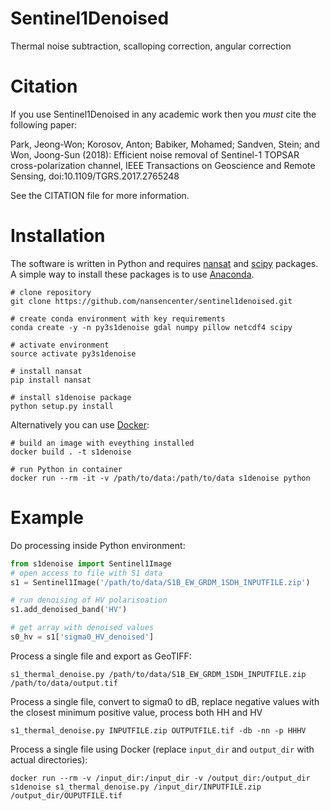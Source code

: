 # Sentinel1Denoised
Thermal noise subtraction, scalloping correction, angular correction

# Citation

If you use Sentinel1Denoised in any academic work then you *must* cite the following paper:

Park, Jeong-Won; Korosov, Anton; Babiker, Mohamed; Sandven, Stein; and Won, Joong-Sun (2018): Efficient noise removal of Sentinel-1 TOPSAR cross-polarization channel, IEEE Transactions on Geoscience and Remote Sensing, doi:10.1109/TGRS.2017.2765248

See the CITATION file for more information.

# Installation
The software is written in Python and requires
[nansat](https://nansat.readthedocs.io/en/latest/source/installation.html)
and [scipy](https://www.scipy.org/install.html) packages. A simple way to install these packages
is to use [Anaconda](https://docs.conda.io/en/latest/miniconda.html).

```
# clone repository
git clone https://github.com/nansencenter/sentinel1denoised.git

# create conda environment with key requirements
conda create -y -n py3s1denoise gdal numpy pillow netcdf4 scipy

# activate environment
source activate py3s1denoise

# install nansat
pip install nansat

# install s1denoise package
python setup.py install
```

Alternatively you can use [Docker](https://www.docker.com/):

```
# build an image with eveything installed
docker build . -t s1denoise

# run Python in container
docker run --rm -it -v /path/to/data:/path/to/data s1denoise python

```

# Example

Do processing inside Python environment:
```python
from s1denoise import Sentinel1Image
# open access to file with S1 data
s1 = Sentinel1Image('/path/to/data/S1B_EW_GRDM_1SDH_INPUTFILE.zip')

# run denoising of HV polarisoation
s1.add_denoised_band('HV')

# get array with denoised values
s0_hv = s1['sigma0_HV_denoised']
```

Process a single file and export as GeoTIFF:

`s1_thermal_denoise.py /path/to/data/S1B_EW_GRDM_1SDH_INPUTFILE.zip /path/to/data/output.tif`

Process a single file, convert to sigma0 to dB, replace negative values with the closest
minimum positive value, process both HH and HV

`s1_thermal_denoise.py INPUTFILE.zip OUTPUTFILE.tif -db -nn -p HHHV`


Process a single file using Docker (replace `input_dir` and `output_dir` with actual directories):

`docker run --rm -v /input_dir:/input_dir -v /output_dir:/output_dir s1denoise s1_thermal_denoise.py /input_dir/INPUTFILE.zip /output_dir/OUPUTFILE.tif`
